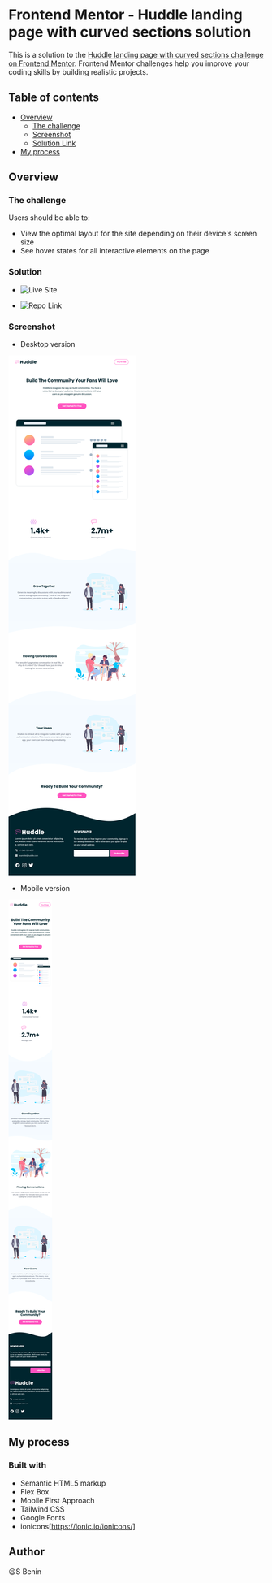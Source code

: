 # Frontend Mentor - Huddle landing page with curved sections solution

This is a solution to the [Huddle landing page with curved sections challenge on Frontend Mentor](https://www.frontendmentor.io/challenges/huddle-landing-page-with-curved-sections-5ca5ecd01e82137ec91a50f2). Frontend Mentor challenges help you improve your coding skills by building realistic projects. 

## Table of contents

- [Overview](#overview)
  - [The challenge](#the-challenge)
  - [Screenshot](#screenshot)
  - [Solution Link](#Solution)
- [My process](#my-process)

## Overview

### The challenge

Users should be able to:

- View the optimal layout for the site depending on their device's screen size
- See hover states for all interactive elements on the page

### Solution 

- ![Live Site](https://mibenin.github.io/Huddle-landing-page-with-curved-sections/)

- ![Repo Link](https://github.com/MIBENIN/Huddle-landing-page-with-curved-sections)

### Screenshot

- Desktop version

![desktop_version](./huddle_landing_page_with_curved_sections_desktop_version.png)

- Mobile version

![mobile_version](./huddle_landing_page_with_curved_sections_mobile_version.png)

## My process

### Built with

- Semantic HTML5 markup
- Flex Box
- Mobile First Approach
- Tailwind CSS
- Google Fonts
- ionicons[https://ionic.io/ionicons/] 

## Author

 😆S Benin 

